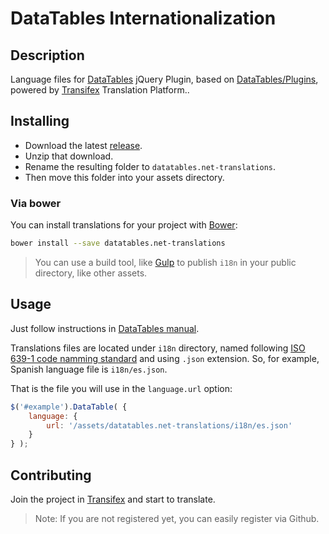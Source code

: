 # DataTables Internationalization

## Description
Language files for [DataTables](http://datatables.net) jQuery Plugin, based on [DataTables/Plugins](https://github.com/DataTables/Plugins), powered by [Transifex](https://www.transifex.com/projects/p/ci_translations/) Translation Platform..

## Installing
- Download the latest [release](https://github.com/nelson6e65/datatables.net-translations/releases).
- Unzip that download.
- Rename the resulting folder to `datatables.net-translations`.
- Then move this folder into your assets directory.

### Via bower
You can install translations for your project with [Bower](http://bower.io):

```bash
bower install --save datatables.net-translations
```

>You can use a build tool, like [Gulp](http://gulpjs.com/) to publish `i18n` in your public directory, like other assets.


## Usage
Just follow instructions in [DataTables manual](http://datatables.net/manual/i18n).

Translations files are located under `i18n` directory, named following [ISO 639-1 code namming standard](http://www.loc.gov/standards/iso639-2/php/code_list.php) and using `.json` extension.
So, for example, Spanish language file is `i18n/es.json`.

That is the file you will use in the `language.url` option:

```js
$('#example').DataTable( {
    language: {
        url: '/assets/datatables.net-translations/i18n/es.json'
    }
} );
```

## Contributing
Join the project in [Transifex](https://www.transifex.com/nelson6e65/datatables-internationalization/) and start to translate.

>Note: If you are not registered yet, you can easily register via Github.
